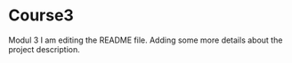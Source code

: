 # Course3
Modul 3
I am editing the README file. Adding some more details about the project description.
